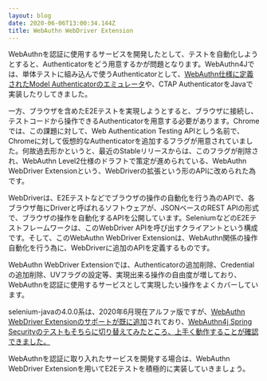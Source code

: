 ```yaml
---
layout: blog
date: 2020-06-06T13:00:34.144Z
title: WebAuthn WebDriver Extension
---
```

<!--StartFragment-->

WebAuthnを認証に使用するサービスを開発したとして、テストを自動化しようとすると、Authenticatorをどう用意するかが問題となります。WebAuthn4Jでは、単体テストに組み込んで使うAuthenticatorとして、[WebAuthn仕様に定義されたModel Authenticatorのエミュレータ](https://github.com/webauthn4j/webauthn4j/tree/master/webauthn4j-test/src/main/java/com/webauthn4j/test/authenticator/webauthn)や、CTAP AuthenticatorをJavaで実装したりしてきました。

一方、ブラウザを含めたE2Eテストを実現しようとすると、ブラウザに接続し、テストコードから操作できるAuthenticatorを用意する必要があります。Chromeでは、この課題に対して、Web Authentication Testing APIとしう名前で、Chromeに対して仮想的なAuthenticatorを追加するフラグが用意されていました。何故過去形かというと、最近のStableリリースからは、このフラグが削除され、WebAuthn Level2仕様のドラフトで策定が進められている、WebAuthn WebDriver Extensionという、WebDriverの拡張という形のAPIに改められた為です。

WebDriverは、E2Eテストなどでブラウザの操作の自動化を行う為のAPIで、各ブラウザ毎にDriverと呼ばれるソフトウェアが、JSONベースのREST APIの形式で、ブラウザの操作を自動化するAPIを公開しています。SeleniumなどのE2Eテストフレームワークは、このWebDriver APIを呼び出すクライアントという構成です。そして、このWebAuthn WebDriver Extensionは、WebAuthn関係の操作自動化を行う為に、WebDriverに追加のAPIを定義するものです。

WebAuthn WebDriver Extensionでは、Authenticatorの追加削除、Credentialの追加削除、UVフラグの設定等、実現出来る操作の自由度が増しており、WebAuthnを認証に使用するサービスとして実現したい操作をよくカバーしています。

selenium-javaの4.0.0系は、2020年6月現在アルファ版ですが、[WebAuthn WebDriver Extensionのサポートが既に追加](https://github.com/SeleniumHQ/selenium/issues/7753)されており、[WebAuthn4j Spring Securityのテストもそちらに切り替えてみたところ、上手く動作することが確認できました。](https://github.com/webauthn4j/webauthn4j-spring-security/blob/368681da1d4c2c23b97c6f1e80bebfb7ed0df3ca/samples/spa/src/test/java/e2e/RegistrationAndAuthenticationE2ETest.java#L74-L75)

WebAuthnを認証に取り入れたサービスを開発する場合は、WebAuthn WebDriver Extensionを用いてE2Eテストを積極的に実装していきましょう。

<!--EndFragment-->